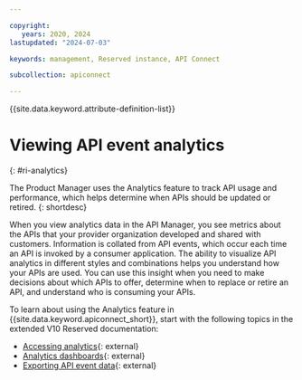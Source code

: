 ```yaml
---

copyright:
   years: 2020, 2024
lastupdated: "2024-07-03"

keywords: management, Reserved instance, API Connect

subcollection: apiconnect

---
```


{{site.data.keyword.attribute-definition-list}}

# Viewing API event analytics
{: #ri-analytics}

The Product Manager uses the Analytics feature to track API usage and performance, which helps determine when APIs should be updated or retired.
{: shortdesc}

When you view analytics data in the API Manager, you see metrics about the APIs that your provider organization developed and shared with customers. Information is collated from API events, which occur each time an API is invoked by a consumer application. The ability to visualize API analytics in different styles and combinations helps you understand how your APIs are used. You can use this insight when you need to make decisions about which APIs to offer, determine when to replace or retire an API, and understand who is consuming your APIs.

To learn about using the Analytics feature in {{site.data.keyword.apiconnect_short}}, start with the following topics in the extended V10 Reserved documentation:

- [Accessing analytics](https://www.ibm.com/docs/SSMNED_v10cloud/com.ibm.apic.apionprem.doc/tapim_analytics_accessinganalytics.html){: external}
- [Analytics dashboards](https://www.ibm.com/docs/SSMNED_v10cloud/com.ibm.apic.apionprem.doc/rapim_analytics_dashboards.html){: external}
- [Exporting API event data](https://www.ibm.com/docs/SSMNED_v10cloud/com.ibm.apic.apionprem.doc/tapim_analytics_viewexportanalyticsdata.html){: external}
